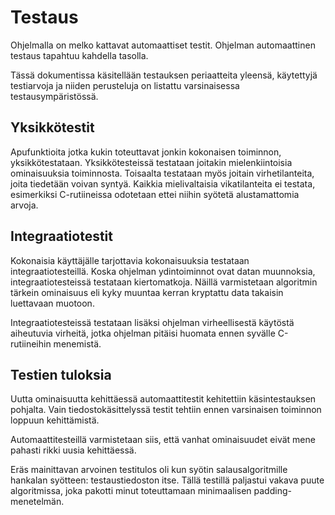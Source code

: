 Testaus
===

Ohjelmalla on melko kattavat automaattiset testit. Ohjelman
automaattinen testaus tapahtuu kahdella tasolla.

Tässä dokumentissa käsitellään testauksen periaatteita yleensä,
käytettyjä testiarvoja ja niiden perusteluja on listattu varsinaisessa
testausympäristössä.

Yksikkötestit
---

Apufunktioita jotka kukin toteuttavat jonkin kokonaisen toiminnon,
yksikkötestataan. Yksikkötesteissä testataan joitakin mielenkiintoisia
ominaisuuksia toiminnosta. Toisaalta testataan myös joitain
virhetilanteita, joita tiedetään voivan syntyä. Kaikkia mielivaltaisia
vikatilanteita ei testata, esimerkiksi C-rutiineissa odotetaan ettei
niihin syötetä alustamattomia arvoja.

Integraatiotestit
---

Kokonaisia käyttäjälle tarjottavia kokonaisuuksia testataan
integraatiotesteillä. Koska ohjelman ydintoiminnot ovat datan
muunnoksia, integraatiotesteissä testataan kiertomatkoja. Näillä
varmistetaan algoritmin tärkein ominaisuus eli kyky muuntaa kerran
kryptattu data takaisin luettavaan muotoon.

Integraatiotesteissä testataan lisäksi ohjelman virheellisestä
käytöstä aiheutuvia virheitä, jotka ohjelman pitäisi huomata ennen
syvälle C-rutiineihin menemistä.

Testien tuloksia
---

Uutta ominaisuutta kehittäessä automaattitestit kehitettiin
käsintestauksen pohjalta. Vain tiedostokäsittelyssä testit tehtiin
ennen varsinaisen toiminnon loppuun kehittämistä.

Automaattitesteillä varmistetaan siis, että vanhat ominaisuudet eivät
mene pahasti rikki uusia kehittäessä.

Eräs mainittavan arvoinen testitulos oli kun syötin salausalgoritmille
hankalan syötteen: testaustiedoston itse. Tällä testillä paljastui
vakava puute algoritmissa, joka pakotti minut toteuttamaan
minimaalisen padding-menetelmän.